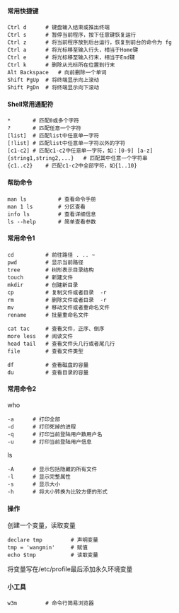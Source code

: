 #### 常用快捷键
    
    Ctrl d      # 键盘输入结束或推出终端
    Ctrl s      # 暂停当前程序，按下任意键恢复运行
    Ctrl z      # 将当前程序放到后台运行，恢复到前台的命令为 fg
    Ctrl a      # 将光标移至输入行头，相当于Home键
    Ctrl e      # 将光标移至输入行末，相当于End键
    Ctrl k      # 删除从光标所在位置到行末
    Alt Backspace   # 向前删除一个单词
    Shift PgUp  # 将终端显示向上滚动
    Shift PgDn  # 将终端显示向下滚动

#### Shell常用通配符

    *       # 匹配0或多个字符
    ?       # 匹配任意一个字符
    [list]  # 匹配list中任意单一字符
    [!list] # 匹配list中任意单一字符以外的字符
    [c1-c2] # 匹配c1-c2中任意单一字符，如：[0-9] [a-z]
    {string1,string2,...}   # 匹配其中任意一个字符串
    {c1..c2}    # 匹配c1-c2中全部字符，如{1..10}
   
#### 帮助命令
    
    man ls          # 查看命令手册
    man 1 ls        # 分区查看
    info ls         # 查看详细信息
    ls --help       # 简单查看参数

#### 常用命令1

    cd          # 前往路径 . .. ~
    pwd         # 显示当前路径
    tree        # 树形表示目录结构
    touch       # 新建文件
    mkdir       # 创建新目录
    cp          # 复制文件或者目录  -r
    rm          # 删除文件或者目录  -r
    mv          # 移动文件或者重命名文件
    rename      # 批量重命名文件
    
    cat tac     # 查看文件，正序、倒序
    more less   # 阅读文件
    head tail   # 查看文件头几行或者尾几行
    file        # 查看文件类型
    
    df          # 查看磁盘的容量
    du          # 查看目录的容量

#### 常用命令2

who
    
    -a      # 打印全部
    -d      # 打印死掉的进程
    -q      # 打印当前登陆用户数用户名
    -u      # 打印当前登陆用户信息
    
ls

    -A      # 显示包括隐藏的所有文件
    -l      # 显示完整属性
    -s      # 显示大小
    -h      # 将大小转换为比较方便的形式

#### 操作

创建一个变量，读取变量

    declare tmp         # 声明变量
    tmp = 'wangmin'     # 赋值
    echo $tmp           # 读取变量

将变量写在/etc/profile最后添加永久环境变量

#### 小工具

    w3m         # 命令行简易浏览器